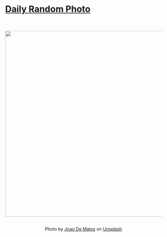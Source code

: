 # [Daily Random Photo](https://www.dailyrandomphoto.com/)

<div align="center">
  <br>
  <br>
  <a href="https://www.dailyrandomphoto.com/p/2023/2023-11-01/"><img src="https://images.unsplash.com/photo-1696427707252-798e31a933c3?crop=entropy&cs=tinysrgb&fit=max&fm=jpg&ixid=M3w3NzUwOHwwfDF8cmFuZG9tfHx8fHx8fHx8MTY5ODc5ODY0OXw&ixlib=rb-4.0.3&q=80&w=1080" width="600px"></a>
  <br>
  <br>
  <p class="has-text-grey">Photo by <a href="https://unsplash.com/@tugashots?utm_source=Daily%20Random%20Photo&amp;utm_medium=referral" target="_blank" rel="noopener noreferrer">Joao De Matos</a> on <a href="https://unsplash.com/photos/a-row-of-palm-trees-next-to-the-ocean-n9zAcdQuVzQ?utm_source=Daily%20Random%20Photo&amp;utm_medium=referral" target="_blank" rel="noopener noreferrer">Unsplash</a></p>
</div>
